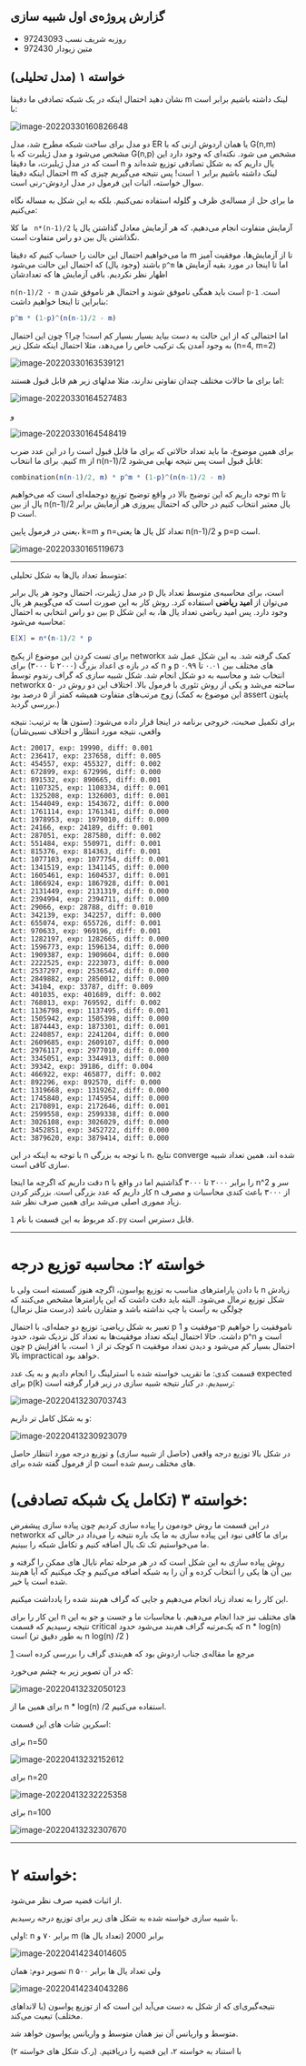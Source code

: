 ## گزارش پروژه‌ی اول شبیه سازی

+ روزبه شریف نسب 97243093
+ متین زیودار 972430



## خواسته ۱ (مدل تحلیلی)

نشان دهید احتمال اینکه در یک شبکه تصادفی ما دقیقا m لینک داشته باشیم برابر است با: 

![image-20220330160826648](report.assets/image-20220330160826648.png)



دو مدل برای ساخت شبکه مطرح شد، مدل ER یا همان اردوش ارنی که با G(n,m) مشخص می‌شود و مدل ژیلبرت که با  G(n,p) مشخص می شود. نکته‌ای که وجود دارد این است که در مدل ژیلبرت، ما دقیقا n یال داریم که به شکل تصادفی توزیع شده‌اند و احتمال اینکه دقیقا m لینک داشته باشیم برابر ۱ است! پس نتیجه می‌گیریم چیزی که سوال خواسته، اثبات این فرمول در مدل اردوش-رنی است.



ما برای حل از مساله‌ی ظرف و گلوله استفاده نمی‌کنیم. بلکه به این شکل به مساله نگاه می‌کنیم:

ما کلا ` n*(n-1)/2` آزمایش متفاوت انجام می‌دهیم، که هر آزمایش معادل گذاشتن یال یا نگذاشتن یال بین دو راس متفاوت است.

ما می‌خواهیم احتمال این حالت را حساب کنیم که دقیقا m تا از آزمایش‌ها، موفقیت آمیز باشند (وجود یال) که احتمال این حالت می‌شود `p^m` اما تا اینجا در مورد بقیه آزمایش ها اظهار نظر نکردیم. باقی آزمایش ها که تعدادشان

 `n(n-1)/2 - m` است باید همگی ناموفق شوند و احتمال هر ناموفق شدن `p-1` است. بنابراین تا اینجا خواهیم داشت:

``` mathematica
p^m * (1-p)^(n(n-1)/2 - m)
```



اما احتمالی که از این حالت به دست بیاید بسیار بسیار کم است! چرا؟ چون این احتمال به وجود آمدن یک ترکیب خاص را می‌دهد، مثلا احتمال اینکه شکل زیر (n=4, m=2)

![image-20220330163539121](report.assets/image-20220330163539121.png)

اما برای ما حالات مختلف چندان تفاوتی ندارند، مثلا مدلهای زیر هم قابل قبول هستند:

![image-20220330164527483](report.assets/image-20220330164527483.png)

و

![image-20220330164548419](report.assets/image-20220330164548419.png)



برای همین موضوع، ما باید تعداد حالاتی که برای ما قابل قبول است را در این عدد ضرب کنیم. برای ما انتخاب m از n(n-1)/2 قابل قبول است پس نتیجه نهایی می‌شود:

```mathematica
combination(n(n-1)/2, m) * p^m * (1-p)^(n(n-1)/2 - m)
```



توجه داریم که این توضیح بالا در واقع توضیح توزیع دوجمله‌ای است که می‌خواهیم m تا یال از بین n(n-1)/2 یال معتبر انتخاب کنیم در حالی که احتمال پیروزی هر آزمایش برابر p است.

یعنی در فرمول پایین، k=m و  n=تعداد کل یال ها یعنی n(n-1)/2 و p=p است.

![image-20220330165119673](report.assets/image-20220330165119673.png)

-------------

متوسط تعداد یال‌ها به شکل تحلیلی:

در مدل ژیلبرت، احتمال وجود هر یال برابر p است، برای محاسبه‌ی متوسط تعداد یال می‌توان از **امید ریاضی** استفاده کرد. روش کار به این صورت است که می‌گوییم هر یال بین دو راس انتخابی به احتمال p وجود دارد. پس امید ریاضی تعداد یال ها، به این شکل محاسبه می‌شود:

```mathematica
E[X] = n*(n-1)/2 * p
```



برای تست کردن این موضوع از پکیج networkx کمک گرفته شد. به این شکل عمل شد که در بازه ی اعداد بزرگ (۲۰۰۰ تا ۳۰۰۰) برای n و p های مختلف بین ۰.۰۱ تا ۰.۹۹ انتخاب شد و محاسبه به دو شکل انجام شد. شکل شبیه سازی که گراف رندوم توسط networkx ساخته می‌شد و یکی از روش تئوری با فرمول بالا. اختلاف این دو روش در ۵۰ زوج مرتب‌های متفاوت همیشه کمتر از ۵ درصد بود (این موضوع به کمک assert پایتون بررسی گردید.)

برای تکمیل صحبت، خروجی برنامه در اینجا قرار داده می‌شود: (ستون ها به ترتیب: نتیجه واقعی، نتیجه مورد انتظار و اختلاف نسبی‌شان)

```
Act: 20017, exp: 19990, diff: 0.001
Act: 236417, exp: 237658, diff: 0.005
Act: 454557, exp: 455327, diff: 0.002
Act: 672899, exp: 672996, diff: 0.000
Act: 891532, exp: 890665, diff: 0.001
Act: 1107325, exp: 1108334, diff: 0.001
Act: 1325208, exp: 1326003, diff: 0.001
Act: 1544049, exp: 1543672, diff: 0.000
Act: 1761114, exp: 1761341, diff: 0.000
Act: 1978953, exp: 1979010, diff: 0.000
Act: 24166, exp: 24189, diff: 0.001
Act: 287051, exp: 287580, diff: 0.002
Act: 551484, exp: 550971, diff: 0.001
Act: 815376, exp: 814363, diff: 0.001
Act: 1077103, exp: 1077754, diff: 0.001
Act: 1341519, exp: 1341145, diff: 0.000
Act: 1605461, exp: 1604537, diff: 0.001
Act: 1866924, exp: 1867928, diff: 0.001
Act: 2131449, exp: 2131319, diff: 0.000
Act: 2394994, exp: 2394711, diff: 0.000
Act: 29066, exp: 28788, diff: 0.010
Act: 342139, exp: 342257, diff: 0.000
Act: 655074, exp: 655726, diff: 0.001
Act: 970633, exp: 969196, diff: 0.001
Act: 1282197, exp: 1282665, diff: 0.000
Act: 1596773, exp: 1596134, diff: 0.000
Act: 1909387, exp: 1909604, diff: 0.000
Act: 2222525, exp: 2223073, diff: 0.000
Act: 2537297, exp: 2536542, diff: 0.000
Act: 2849882, exp: 2850012, diff: 0.000
Act: 34104, exp: 33787, diff: 0.009
Act: 401035, exp: 401689, diff: 0.002
Act: 768013, exp: 769592, diff: 0.002
Act: 1136798, exp: 1137495, diff: 0.001
Act: 1505942, exp: 1505398, diff: 0.000
Act: 1874443, exp: 1873301, diff: 0.001
Act: 2240857, exp: 2241204, diff: 0.000
Act: 2609685, exp: 2609107, diff: 0.000
Act: 2976117, exp: 2977010, diff: 0.000
Act: 3345051, exp: 3344913, diff: 0.000
Act: 39342, exp: 39186, diff: 0.004
Act: 466922, exp: 465877, diff: 0.002
Act: 892296, exp: 892570, diff: 0.000
Act: 1319668, exp: 1319262, diff: 0.000
Act: 1745840, exp: 1745954, diff: 0.000
Act: 2170891, exp: 2172646, diff: 0.001
Act: 2599558, exp: 2599338, diff: 0.000
Act: 3026108, exp: 3026029, diff: 0.000
Act: 3452851, exp: 3452722, diff: 0.000
Act: 3879620, exp: 3879414, diff: 0.000
```



با توجه به اینکه در این n با توجه به بزرگی n، نتایج converge شده اند، همین تعداد شبیه سازی کافی است.

دقت داریم که اگرچه ما اینجا n را برابر ۲۰۰۰ تا ۳۰۰۰ گذاشتیم اما در واقع با n^2 سر و کار داریم که عدد بزرگی است. بزرگتر کردن n از ۳۰۰۰ باعث کندی محاسبات و مصرف زیاد مموری اصلی می‌شد برای همین صرف نظر شد.



کد مربوط به این قسمت با نام `1.py` قابل دسترس است.

---------------

# خواسته ۲: محاسبه توزیع درجه

با دادن پارامترهای مناسب به توزیع پواسون، اگرچه هنوز گسسته است ولی با n زیادش شکل توزیع نرمال می‌شود. البته باید دقت داشت که این پارامترها مشخص می‌کنند که چولگی به راست یا چپ نداشته باشد و متفارن باشد (درست مثل نرمال)

تعبیر به شکل ریاضی: توزیع دو جمله‌ای، با احتمال p موفقیت و 1-p ناموفقیت را خواهیم داشت. حالا احتمال اینکه تعداد موفقیت‌ها به تعداد کل نزدیک شود، حدود p^n است و چون p کوچک تر از ۱ است، با افزایش n احتمال بسیار کم می‌شود و دیدن تعداد موفقیت بالا impractical خواهد بود.



قسمت کدی: ما تقریب خواسته شده با استرلینگ را انجام دادیم و به یک عدد expected برای p(k) رسیدیم. در کنار نتیجه شبیه سازی در زیر قرار گرفته است:

![image-20220413230703743](report.assets/image-20220413230703743.png)

و به شکل کامل تر داریم:

![image-20220413230923079](report.assets/image-20220413230923079.png)

در شکل بالا توزیع درجه واقعی (حاصل از شبیه سازی) و توزیع درجه مورد انتظار حاصل از فرمول گفته شده برای p های مختلف رسم شده است.





# خواسته ۳ (تکامل یک شبکه تصادفی):

در این قسمت ما روش خودمون را پیاده سازی کردیم چون پیاده سازی پیشفرض networkx برای ما کافی نبود این پیاده سازی به ما یک باره نتیجه را می‌داد در حالی که ما می‌خواستیم تک تک یال اضافه کنیم و تکامل شبکه را ببینیم.

روش پیاده سازی به این شکل است که در هر مرحله تمام نایال های ممکن را گرفته و بین آن ها یکی را انتخاب کرده و آن را به شبکه اضافه می‌کنیم و چک میکنیم که آیا هم‌بند شده است یا خیر.

این کار را به تعداد زیاد انجام می‌دهیم و جایی که گراف هم‌بند شده را یادداشت میکنیم.

این کار را برای n های مختلف نیز جدا انجام می‌دهیم. با محاسبات ما و جست و جو به این نتیجه رسیدیم که قسمت critical که یک‌مرتبه گراف هم‌بند می‌شود حدود n * log(n) است (به طور دقیق تر n log(n) /2 )



مرجع ما مقاله‌ی جناب اردوش بود که هم‌بندی گراف را بررسی کرده است [1]

که در آن تصویر زیر به چشم می‌خورد:

![image-20220413232050123](report.assets/image-20220413232050123.png)

برای همین ما از n * log(n) /2 استفاده می‌کنیم.

[1]: http://snap.stanford.edu/class/cs224w-readings/erdos60random.pdf	"مقاله‌ی جناب اردوش"



اسکرین شات های این قسمت:



برای n=50

![image-20220413232152612](report.assets/image-20220413232152612.png)



برای n=20

![image-20220413232225358](image-20220413232225358.png)



برای n=100

![image-20220413232307670](report.assets/image-20220413232307670.png)

----------



# خواسته ۲:

از اثبات قضیه صرف نظر می‌شود.

با شبیه سازی خواسته شده به شکل های زیر برای توزیع درجه رسیدیم.



اولی: n برابر ۷۰ و m برابر 2000 (تعداد یال ها)

![image-20220414234014605](report.assets/image-20220414234014605.png)



تصویر دوم: همان n ولی تعداد یال ها برابر ۵۰۰

![image-20220414234043286](report.assets/image-20220414234043286.png)

نتیجه‌گیری‌ای که از شکل به دست می‌آید این است که از توزیع پواسون (با لانداهای مختلف) تبعیت می‌کند. 

متوسط و واریانس آن نیز همان متوسط و واریانس پواسون خواهد شد.

با استناد به خواسته ۲، این قضیه را دریافتیم. (ر.ک شکل های خواسته ۲)

